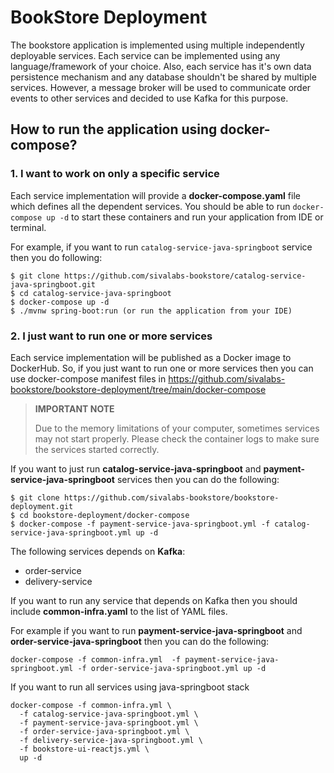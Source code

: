 # BookStore Deployment

The bookstore application is implemented using multiple independently deployable services.
Each service can be implemented using any language/framework of your choice.
Also, each service has it's own data persistence mechanism and any database shouldn't be shared by multiple services.
However, a message broker will be used to communicate order events to other services and decided to use Kafka for this purpose.

## How to run the application using docker-compose?

### 1. I want to work on only a specific service
Each service implementation will provide a **docker-compose.yaml** file which defines all the dependent services.
You should be able to run `docker-compose up -d` to start these containers and run your application from IDE or terminal.

For example, if you want to run `catalog-service-java-springboot` service then you do following:

```shell
$ git clone https://github.com/sivalabs-bookstore/catalog-service-java-springboot.git
$ cd catalog-service-java-springboot
$ docker-compose up -d
$ ./mvnw spring-boot:run (or run the application from your IDE)
```

### 2. I just want to run one or more services
Each service implementation will be published as a Docker image to DockerHub.
So, if you just want to run one or more services then you can use docker-compose manifest files in https://github.com/sivalabs-bookstore/bookstore-deployment/tree/main/docker-compose

> **IMPORTANT NOTE**
>
> Due to the memory limitations of your computer, sometimes services may not start properly.
> Please check the container logs to make sure the services started correctly.

If you want to just run **catalog-service-java-springboot** and **payment-service-java-springboot** services then you can do the following:

```shell
$ git clone https://github.com/sivalabs-bookstore/bookstore-deployment.git
$ cd bookstore-deployment/docker-compose
$ docker-compose -f payment-service-java-springboot.yml -f catalog-service-java-springboot.yml up -d
```

The following services depends on **Kafka**:
* order-service
* delivery-service

If you want to run any service that depends on Kafka then you should include **common-infra.yaml** to the list of YAML files.

For example if you want to run **payment-service-java-springboot** and **order-service-java-springboot** then you can do the following:

```shell  
docker-compose -f common-infra.yml  -f payment-service-java-springboot.yml -f order-service-java-springboot.yml up -d
```

If you want to run all services using java-springboot stack

```shell  
docker-compose -f common-infra.yml \
  -f catalog-service-java-springboot.yml \
  -f payment-service-java-springboot.yml \
  -f order-service-java-springboot.yml \
  -f delivery-service-java-springboot.yml \
  -f bookstore-ui-reactjs.yml \
  up -d
```